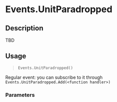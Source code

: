 # Events.UnitParadropped
## Description
TBD

## Usage
> `Events.UnitParadropped()`

Regular event: you can subscribe to it through `Events.UnitParadropped.Add(<function handler>)`

### Parameters

